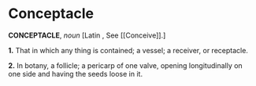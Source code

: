 # Conceptacle

**CONCEPTACLE**, _noun_ \[Latin , See [[Conceive]].\]

**1.** That in which any thing is contained; a vessel; a receiver, or receptacle.

**2.** In botany, a follicle; a pericarp of one valve, opening longitudinally on one side and having the seeds loose in it.